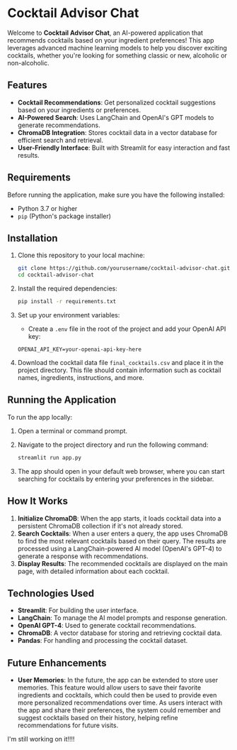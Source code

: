 # Cocktail Advisor Chat

Welcome to **Cocktail Advisor Chat**, an AI-powered application that recommends cocktails based on your ingredient preferences! This app leverages advanced machine learning models to help you discover exciting cocktails, whether you're looking for something classic or new, alcoholic or non-alcoholic. 

## Features

- **Cocktail Recommendations**: Get personalized cocktail suggestions based on your ingredients or preferences.
- **AI-Powered Search**: Uses LangChain and OpenAI's GPT models to generate recommendations.
- **ChromaDB Integration**: Stores cocktail data in a vector database for efficient search and retrieval.
- **User-Friendly Interface**: Built with Streamlit for easy interaction and fast results.

## Requirements

Before running the application, make sure you have the following installed:

- Python 3.7 or higher
- `pip` (Python's package installer)

## Installation

1. Clone this repository to your local machine:
    ```bash
    git clone https://github.com/yourusername/cocktail-advisor-chat.git
    cd cocktail-advisor-chat
    ```

2. Install the required dependencies:
    ```bash
    pip install -r requirements.txt
    ```

3. Set up your environment variables:
    - Create a `.env` file in the root of the project and add your OpenAI API key:
    ```env
    OPENAI_API_KEY=your-openai-api-key-here
    ```

4. Download the cocktail data file `final_cocktails.csv` and place it in the project directory. This file should contain information such as cocktail names, ingredients, instructions, and more.

## Running the Application

To run the app locally:

1. Open a terminal or command prompt.
2. Navigate to the project directory and run the following command:
    ```bash
    streamlit run app.py
    ```

3. The app should open in your default web browser, where you can start searching for cocktails by entering your preferences in the sidebar.

## How It Works

1. **Initialize ChromaDB**: When the app starts, it loads cocktail data into a persistent ChromaDB collection if it's not already stored.
2. **Search Cocktails**: When a user enters a query, the app uses ChromaDB to find the most relevant cocktails based on their query. The results are processed using a LangChain-powered AI model (OpenAI's GPT-4) to generate a response with recommendations.
3. **Display Results**: The recommended cocktails are displayed on the main page, with detailed information about each cocktail.

## Technologies Used

- **Streamlit**: For building the user interface.
- **LangChain**: To manage the AI model prompts and response generation.
- **OpenAI GPT-4**: Used to generate cocktail recommendations.
- **ChromaDB**: A vector database for storing and retrieving cocktail data.
- **Pandas**: For handling and processing the cocktail dataset.

## Future Enhancements

- **User Memories**: In the future, the app can be extended to store user memories. This feature would allow users to save their favorite ingredients and cocktails, which could then be used to provide even more personalized recommendations over time. As users interact with the app and share their preferences, the system could remember and suggest cocktails based on their history, helping refine recommendations for future visits.

I'm still working on it!!!!
